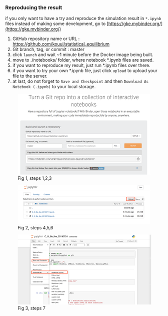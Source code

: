 ### Reproducing the result

if you only want to have a try and reproduce the simulation result in `*.ipynb` files instead of making some development, go to [https://gke.mybinder.org/](https://gke.mybinder.org/)

1. GitHub repository name or URL : https://github.com/kouui/statistical_equilibrium
2. Git branch, tag, or commit : master
3. click `launch` and wait ~1 minute before the Docker image being built.
4. move to ./notebooks/ folder, where notebook *.ipynb files are saved.
5. if you want to reproduce my result, just run *.ipynb files over there.
6. if you want to try your own *.ipynb file, just click `upload` to upload your file to the server.
7. at last, do not forget to `Save and Checkpoint` and then `Download As` `Notebook (.ipynb)` to your local storage.

<figure>
<a href="href"><img alt="alt" src="./figures/binder_example.png"></a>
<figcaption>Fig 1, steps 1,2,3</figcaption>
</figure>

<figure>
<a href="href"><img alt="alt" src="./figures/binder_example1.png"></a>
<figcaption>Fig 2, steps 4,5,6</figcaption>
</figure>

<figure>
<a href="href"><img alt="alt" src="./figures/binder_example2.png"></a>
<figcaption>Fig 3, steps 7</figcaption>
</figure>
